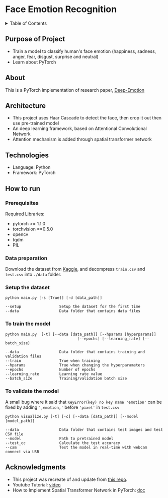 # Face Emotion Recognition

<details>
  <summary>Table of Contents</summary>
  <ol>
    <li><a href="#purpose-of-project">Purpose of Project</a></li>
    <li><a href="#about">About</a></li>
    <li><a href="#architecture">Architecture</a></li>
    <li><a href="#technologies">Technologies</a></li>
    <li><a href="#how-to-run">How to run</a></li>
    <li><a href="#acknowledgments">Acknowledgments</a></li>
  </ol>
</details>

## Purpose of Project

* Train a model to classify human's face emotion (happiness, sadness, anger, fear, disgust, surprise and neutral)
* Learn about PyTorch

## About

This is a PyTorch implementation of research paper, [Deep-Emotion](https://arxiv.org/abs/1902.01019)

## Architecture

* This project uses Haar Cascade to detect the face, then crop it out then use pre-trained model
* An deep learning framework, based on Attentional Convolutional Network
* Attention mechanism is added through spatial transformer network


## Technologies

* Language: Python
* Framework: PyTorch

## How to run

### Prerequisites

Required Libraries:
* pytorch >= 1.1.0
* torchvision ==0.5.0
* opencv
* tqdm
* PIL

### Data preparation

Download the dataset from [Kaggle](https://www.kaggle.com/c/challenges-in-representation-learning-facial-expression-recognition-challenge/data), and decompress ```train.csv``` and ```test.csv``` into ```./data``` folder.

### Setup the dataset
```
python main.py [-s [True]] [-d [data_path]]

--setup                 Setup the dataset for the first time
--data                  Data folder that contains data files
```

### To train the model
```
python main.py  [-t] [--data [data_path]] [--hparams [hyperparams]]
                                [--epochs] [--learning_rate] [--batch_size]

--data                  Data folder that contains training and validation files
--train                 True when training
--hparams               True when changing the hyperparameters
--epochs                Number of epochs
--learning_rate         Learning rate value
--batch_size            Training/validation batch size
```

### To validate the model
A small bug where it said that `KeyError(key) no key name 'emotion'` can be fixed by adding `',emotion,'` before `'pixel'` in `test.csv`
```
python visualize.py [-t] [-c] [--data [data_path]] [--model [model_path]]

--data                  Data folder that contains test images and test CSV file
--model                 Path to pretrained model
--test_cc               Calculate the test accuracy
--cam                   Test the model in real-time with webcam connect via USB
```

## Acknowledgments

* This project was recreate of and update from [this repo](https://github.com/omarsayed7/Deep-Emotion).
* Youtube Tutorial: [video](https://www.youtube.com/watch?v=yN7qfBhfGqs)
* How to Implement Spatial Transformer Network in PyTorch: [doc](https://pytorch.org/tutorials/intermediate/spatial_transformer_tutorial.html)
